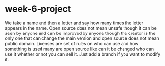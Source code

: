 # week-6-project
We take a name and then a letter and say how many times the letter appears in the name.
Open source does not mean unsafe though it can be seen by anyone and can be improved by anyone though the creator is the only one that can change the main version and open source does not mean public domain.
Licenses are set of rules on who can use and how something is used many are open source like can it be changed who can use it whether or not you can sell it.
Just add a branch if you want to modify it.